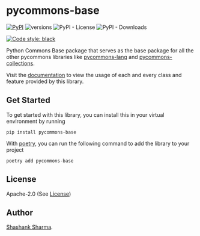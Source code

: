 # pycommons-base

[![PyPI](https://img.shields.io/pypi/v/pycommons-base)](https://pypi.org/project/pycommons-base/)
![versions](https://img.shields.io/pypi/pyversions/pycommons-base.svg)
![PyPI - License](https://img.shields.io/pypi/l/pycommons-base)
![PyPI - Downloads](https://img.shields.io/pypi/dw/pycommons-base)

[![Code style: black](https://img.shields.io/badge/code%20style-black-000000.svg)](https://github.com/psf/black)

Python Commons Base package that serves as the base package for all the other pycommons libraries like
[pycommons-lang](https://github.com/pycommons/pycommons-lang)
and [pycommons-collections](https://github.com/pycommons/pycommons-collections).

Visit the [documentation](https://pycommons.github.io/pycommons-base) to view
the usage of each and every class and feature provided by this library.

## Get Started

To get started with this library, you can install this in your virtual environment
by running

```shell
pip install pycommons-base
```

With [poetry](https://python-poetry.org/), you can run the following command to add the library to your
project

```shell
poetry add pycommons-base
```

## License

Apache-2.0 (See [License](../LICENSE))

## Author

[Shashank Sharma](https://github.com/shashankrnr32).


